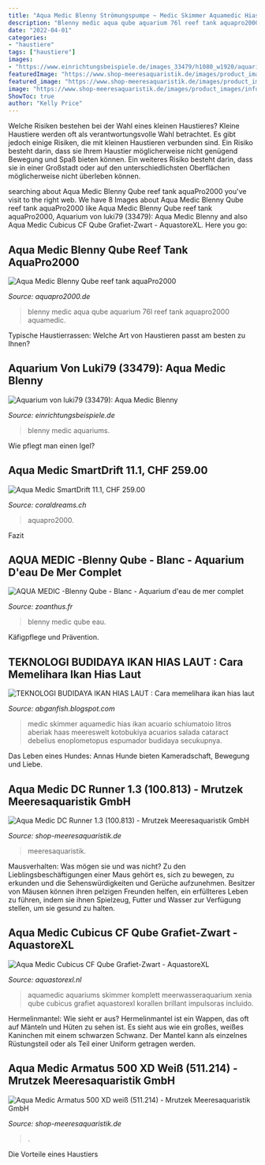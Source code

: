 ```yaml
---
title: "Aqua Medic Blenny Strömungspumpe ~ Medic Skimmer Aquamedic Hias Ikan Acuario Schiumatoio Litros Aberiak Haas Meereswelt Kotobukiya Acuarios Salada Cataract Debelius Enoplometopus Espumador Budidaya Secukupnya"
description: "Blenny medic aqua qube aquarium 76l reef tank aquapro2000 aquamedic"
date: "2022-04-01"
categories:
- "haustiere"
tags: ["haustiere"]
images:
- "https://www.einrichtungsbeispiele.de/images_33479/h1080_w1920/aquarium-hauptansicht-von-aqua-medic-blenny__caff4711ad112589b6ac71f8aa419ebb.jpg"
featuredImage: "https://www.shop-meeresaquaristik.de/images/product_images/info_images/24926_0.jpg"
featured_image: "https://www.shop-meeresaquaristik.de/images/product_images/info_images/24926_0.jpg"
image: "https://www.shop-meeresaquaristik.de/images/product_images/info_images/24926_0.jpg"
ShowToc: true
author: "Kelly Price"
---
```



Welche Risiken bestehen bei der Wahl eines kleinen Haustieres?
Kleine Haustiere werden oft als verantwortungsvolle Wahl betrachtet. Es gibt jedoch einige Risiken, die mit kleinen Haustieren verbunden sind. Ein Risiko besteht darin, dass sie Ihrem Haustier möglicherweise nicht genügend Bewegung und Spaß bieten können. Ein weiteres Risiko besteht darin, dass sie in einer Großstadt oder auf den unterschiedlichsten Oberflächen möglicherweise nicht überleben können.

	

		
searching about Aqua Medic Blenny Qube reef tank aquaPro2000 you've visit to the right web. We have 8 Images about Aqua Medic Blenny Qube reef tank aquaPro2000 like Aqua Medic Blenny Qube reef tank aquaPro2000, Aquarium von luki79 (33479): Aqua Medic Blenny and also Aqua Medic Cubicus CF Qube Grafiet-Zwart - AquastoreXL. Here you go:
		
    
## Aqua Medic Blenny Qube Reef Tank AquaPro2000

<img loading=lazy src="https://www.aquapro2000.de/media/catalog/product/cache/5/image/1c6643041eecd79b11d8bbe3fbef5504/1/3/13459_0_14.jpg" onerror="this.onerror=null;this.src='https://tse3.mm.bing.net/th?id=OIP.hjQv2vxX4wirLMkxGwWyYgHaHa&amp;pid=15.1';" alt="Aqua Medic Blenny Qube reef tank aquaPro2000">

_Source: aquapro2000.de_

>blenny medic aqua qube aquarium 76l reef tank aquapro2000 aquamedic. 

	

Typische Haustierrassen: Welche Art von Haustieren passt am besten zu Ihnen?

    
## Aquarium Von Luki79 (33479): Aqua Medic Blenny

<img loading=lazy src="https://www.einrichtungsbeispiele.de/images_33479/h1080_w1920/aquarium-hauptansicht-von-aqua-medic-blenny__caff4711ad112589b6ac71f8aa419ebb.jpg" onerror="this.onerror=null;this.src='https://tse3.mm.bing.net/th?id=OIP.sdLggMO6Wkfz_eAikD7LKAHaLH&amp;pid=15.1';" alt="Aquarium von luki79 (33479): Aqua Medic Blenny">

_Source: einrichtungsbeispiele.de_

>blenny medic aquariums. 

	

Wie pflegt man einen Igel?

    
## Aqua Medic SmartDrift 11.1, CHF 259.00

<img loading=lazy src="https://www.coraldreams.ch/media/image/product/13478/lg/aqua-medic-smartdrift-111.jpg" onerror="this.onerror=null;this.src='https://tse2.mm.bing.net/th?id=OIP.0S_gmJjjOrvF_XBCwNKiAAHaHa&amp;pid=15.1';" alt="Aqua Medic SmartDrift 11.1, CHF 259.00">

_Source: coraldreams.ch_

>aquapro2000. 

	

Fazit

    
## AQUA MEDIC -Blenny Qube - Blanc - Aquarium D&#039;eau De Mer Complet

<img loading=lazy src="https://www.zoanthus.fr/17323-large_default/aqua-medic-blenny-qube-blanc-aquarium-d-eau-de-mer-complet.jpg" onerror="this.onerror=null;this.src='https://tse3.mm.bing.net/th?id=OIP.J4AqKUCjnyqejIvXcngQ5AHaJo&amp;pid=15.1';" alt="AQUA MEDIC -Blenny Qube - Blanc - Aquarium d&#039;eau de mer complet">

_Source: zoanthus.fr_

>blenny medic qube eau. 

	

Käfigpflege und Prävention.

    
## TEKNOLOGI BUDIDAYA IKAN HIAS LAUT : Cara Memelihara Ikan Hias Laut

<img loading=lazy src="http://1.bp.blogspot.com/-aqT7NeD22oo/UZEN3fX0RcI/AAAAAAAAAWY/i1GJD7Z9OL0/s1600/aquamedic_blue_1000_protein_skimmer.jpg" onerror="this.onerror=null;this.src='https://tse3.mm.bing.net/th?id=OIP.RirCdK2hNavjD4157XhlBgHaHa&amp;pid=15.1';" alt="TEKNOLOGI BUDIDAYA IKAN HIAS LAUT : Cara memelihara ikan hias laut">

_Source: abganfish.blogspot.com_

>medic skimmer aquamedic hias ikan acuario schiumatoio litros aberiak haas meereswelt kotobukiya acuarios salada cataract debelius enoplometopus espumador budidaya secukupnya. 

	

Das Leben eines Hundes: Annas Hunde bieten Kameradschaft, Bewegung und Liebe.

    
## Aqua Medic DC Runner 1.3 (100.813) - Mrutzek Meeresaquaristik GmbH

<img loading=lazy src="https://www.shop-meeresaquaristik.de/images/product_images/popup_images/26441_3.jpg" onerror="this.onerror=null;this.src='https://tse1.mm.bing.net/th?id=OIP.FcIRLSlHrSO3hJM9AxcLJAHaHa&amp;pid=15.1';" alt="Aqua Medic DC Runner 1.3 (100.813) - Mrutzek Meeresaquaristik GmbH">

_Source: shop-meeresaquaristik.de_

>meeresaquaristik. 

	

Mausverhalten: Was mögen sie und was nicht?
Zu den Lieblingsbeschäftigungen einer Maus gehört es, sich zu bewegen, zu erkunden und die Sehenswürdigkeiten und Gerüche aufzunehmen. Besitzer von Mäusen können ihren pelzigen Freunden helfen, ein erfüllteres Leben zu führen, indem sie ihnen Spielzeug, Futter und Wasser zur Verfügung stellen, um sie gesund zu halten.

    
## Aqua Medic Cubicus CF Qube Grafiet-Zwart - AquastoreXL

<img loading=lazy src="https://cdn.webshopapp.com/shops/6950/files/105377540/aqua-medic-cubicus-cf-qube-grafiet-zwart.jpg" onerror="this.onerror=null;this.src='https://tse4.mm.bing.net/th?id=OIP.Up4ae9lEOMP7lKWIQ1823gHaHa&amp;pid=15.1';" alt="Aqua Medic Cubicus CF Qube Grafiet-Zwart - AquastoreXL">

_Source: aquastorexl.nl_

>aquamedic aquariums skimmer komplett meerwasseraquarium xenia qube cubicus grafiet aquastorexl korallen brillant impulsoras incluido. 

	

Hermelinmantel: Wie sieht er aus?
Hermelinmantel ist ein Wappen, das oft auf Mänteln und Hüten zu sehen ist. Es sieht aus wie ein großes, weißes Kaninchen mit einem schwarzen Schwanz. Der Mantel kann als einzelnes Rüstungsteil oder als Teil einer Uniform getragen werden.

    
## Aqua Medic Armatus 500 XD Weiß (511.214) - Mrutzek Meeresaquaristik GmbH

<img loading=lazy src="https://www.shop-meeresaquaristik.de/images/product_images/info_images/24926_0.jpg" onerror="this.onerror=null;this.src='https://tse2.mm.bing.net/th?id=OIP.DQ9EiongBSNdrWUQKnMFtAAAAA&amp;pid=15.1';" alt="Aqua Medic Armatus 500 XD weiß (511.214) - Mrutzek Meeresaquaristik GmbH">

_Source: shop-meeresaquaristik.de_

>. 

	

Die Vorteile eines Haustiers

